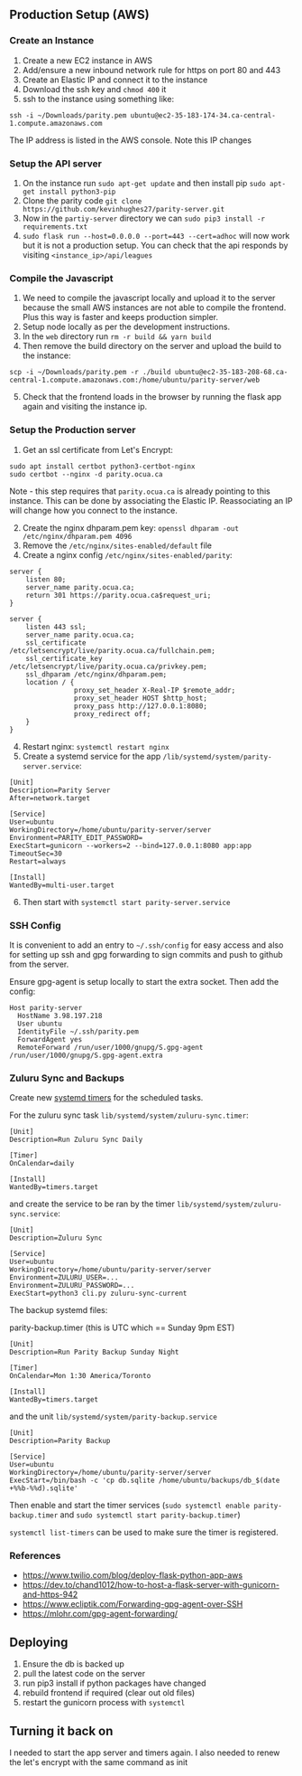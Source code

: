 Production Setup (AWS)
----------------------

### Create an Instance
1. Create a new EC2 instance in AWS
2. Add/ensure a new inbound network rule for https on port 80 and 443
3. Create an Elastic IP and connect it to the instance
4. Download the ssh key and `chmod 400` it
5. ssh to the instance using something like:

  `ssh -i ~/Downloads/parity.pem ubuntu@ec2-35-183-174-34.ca-central-1.compute.amazonaws.com`

  The IP address is listed in the AWS console. Note this IP changes

### Setup the API server
1. On the instance run `sudo apt-get update` and then install pip `sudo apt-get install python3-pip`
2. Clone the parity code `git clone https://github.com/kevinhughes27/parity-server.git`
3. Now in the `partiy-server` directory we can `sudo pip3 install -r requirements.txt`
4. `sudo flask run --host=0.0.0.0 --port=443 --cert=adhoc` will now work but it is not a production setup. You can check that the api responds by visiting `<instance_ip>/api/leagues`

### Compile the Javascript
1. We need to compile the javascript locally and upload it to the server because the small AWS instances are not able to compile the frontend. Plus this way is faster and keeps production simpler.
2. Setup node locally as per the development instructions.
3. In the `web` directory run `rm -r build && yarn build`
4. Then remove the build directory on the server and upload the build to the instance:
```
scp -i ~/Downloads/parity.pem -r ./build ubuntu@ec2-35-183-208-68.ca-central-1.compute.amazonaws.com:/home/ubuntu/parity-server/web
```
5. Check that the frontend loads in the browser by running the flask app again and visiting the instance ip.

### Setup the Production server
1. Get an ssl certificate from Let's Encrypt:

```
sudo apt install certbot python3-certbot-nginx
sudo certbot --nginx -d parity.ocua.ca
```

Note - this step requires that `parity.ocua.ca` is already pointing to this instance. This can be done by associating the Elastic IP. Reassociating an IP will change how you connect to the instance.

2. Create the nginx dhparam.pem key: `openssl dhparam -out /etc/nginx/dhparam.pem 4096`
3. Remove the `/etc/nginx/sites-enabled/default` file
4. Create a nginx config `/etc/nginx/sites-enabled/parity`:

```
server {
    listen 80;
    server_name parity.ocua.ca;
    return 301 https://parity.ocua.ca$request_uri;
}

server {
    listen 443 ssl;
    server_name parity.ocua.ca;
    ssl_certificate /etc/letsencrypt/live/parity.ocua.ca/fullchain.pem;
    ssl_certificate_key /etc/letsencrypt/live/parity.ocua.ca/privkey.pem;
    ssl_dhparam /etc/nginx/dhparam.pem;
    location / {
                proxy_set_header X-Real-IP $remote_addr;
                proxy_set_header HOST $http_host;
                proxy_pass http://127.0.0.1:8080;
                proxy_redirect off;
    }
}
```

4. Restart nginx: `systemctl restart nginx`
5. Create a systemd service for the app `/lib/systemd/system/parity-server.service`:

```
[Unit]
Description=Parity Server
After=network.target

[Service]
User=ubuntu
WorkingDirectory=/home/ubuntu/parity-server/server
Environment=PARITY_EDIT_PASSWORD=
ExecStart=gunicorn --workers=2 --bind=127.0.0.1:8080 app:app
TimeoutSec=30
Restart=always

[Install]
WantedBy=multi-user.target
```

6. Then start with `systemctl start parity-server.service`


### SSH Config

It is convenient to add an entry to `~/.ssh/config` for easy access and also for setting up ssh and gpg forwarding to sign commits and push to github from the server.

Ensure gpg-agent is setup locally to start the extra socket. Then add the config:

```
Host parity-server
  HostName 3.98.197.218
  User ubuntu
  IdentityFile ~/.ssh/parity.pem
  ForwardAgent yes
  RemoteForward /run/user/1000/gnupg/S.gpg-agent /run/user/1000/gnupg/S.gpg-agent.extra
```

### Zuluru Sync and Backups

Create new [systemd timers](https://wiki.archlinux.org/title/Systemd/Timers) for the scheduled tasks.

For the zuluru sync task `lib/systemd/system/zuluru-sync.timer`:

```
[Unit]
Description=Run Zuluru Sync Daily

[Timer]
OnCalendar=daily

[Install]
WantedBy=timers.target
```

and create the service to be ran by the timer `lib/systemd/system/zuluru-sync.service`:

```
[Unit]
Description=Zuluru Sync

[Service]
User=ubuntu
WorkingDirectory=/home/ubuntu/parity-server/server
Environment=ZULURU_USER=...
Environment=ZULURU_PASSWORD=...
ExecStart=python3 cli.py zuluru-sync-current
```

The backup systemd files:

parity-backup.timer (this is UTC which == Sunday 9pm EST)
```
[Unit]
Description=Run Parity Backup Sunday Night

[Timer]
OnCalendar=Mon 1:30 America/Toronto

[Install]
WantedBy=timers.target
```

and the unit `lib/systemd/system/parity-backup.service`

```
[Unit]
Description=Parity Backup

[Service]
User=ubuntu
WorkingDirectory=/home/ubuntu/parity-server/server
ExecStart=/bin/bash -c 'cp db.sqlite /home/ubuntu/backups/db_$(date +%%b-%%d).sqlite'
```

Then enable and start the timer services (`sudo systemctl enable parity-backup.timer` and `sudo systemctl start parity-backup.timer`)

`systemctl list-timers` can be used to make sure the timer is registered.


### References
* https://www.twilio.com/blog/deploy-flask-python-app-aws
* https://dev.to/chand1012/how-to-host-a-flask-server-with-gunicorn-and-https-942
* https://www.ecliptik.com/Forwarding-gpg-agent-over-SSH
* https://mlohr.com/gpg-agent-forwarding/


## Deploying

1. Ensure the db is backed up
2. pull the latest code on the server
3. run pip3 install if python packages have changed
4. rebuild frontend if required (clear out old files)
5. restart the gunicorn process with `systemctl`


## Turning it back on

I needed to start the app server and timers again. I also needed to renew the let's encrypt with the same command as init
